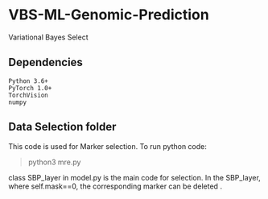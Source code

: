 # VBS-ML-Genomic-Prediction
Variational Bayes Select
## Dependencies

    Python 3.6+
    PyTorch 1.0+
    TorchVision
    numpy



## Data Selection folder

This code is used for Marker selection. To run python code:
>python3  mre.py


class SBP_layer in model.py is the main code for selection. In the SBP_layer, where self.mask==0, the corresponding marker can be deleted .
